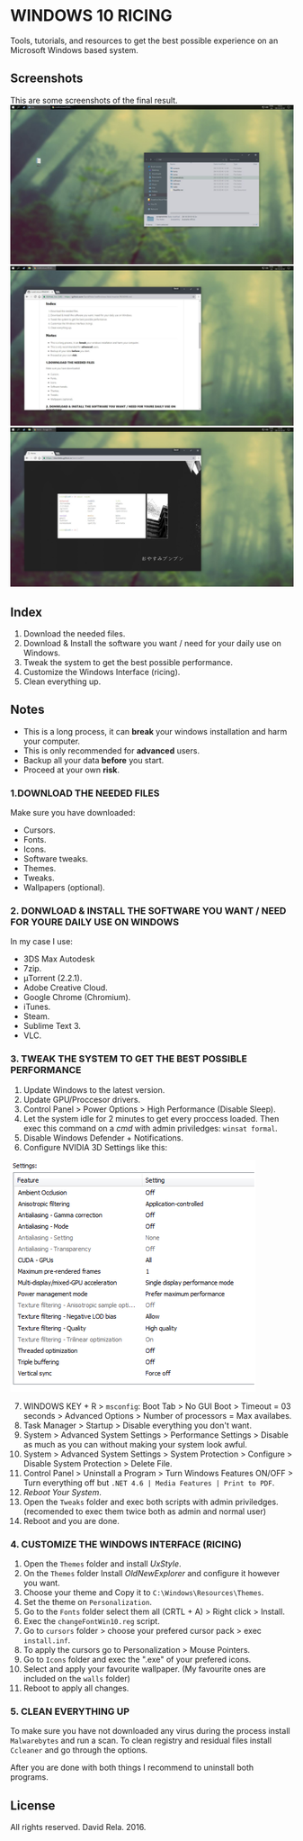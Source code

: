 # WINDOWS 10 RICING
Tools, tutorials, and resources to get the best possible experience on an Microsoft Windows based system.

## Screenshots
This are some screenshots of the final result.
![Desktop Screenshot](screenshots/screenshot01.JPG?raw=true "")
![Desktop Screenshot](screenshots/screenshot02.JPG?raw=true "")
![Desktop Screenshot](screenshots/screenshot03.JPG?raw=true "")

## Index
1. Download the needed files.
2. Download & Install the software you want / need for your daily use on Windows.
3. Tweak the system to get the best possible performance.
4. Customize the Windows Interface (ricing).
5. Clean everything up.

## Notes
- This is a long process, it can **break** your windows installation and harm your computer.
- This is only recommended for **advanced** users.
- Backup all your data **before** you start.
- Proceed at your own **risk**.

### 1.DOWNLOAD THE NEEDED FILES
Make sure you have downloaded:
- Cursors.
- Fonts.
- Icons.
- Software tweaks.
- Themes.
- Tweaks.
- Wallpapers (optional).

### 2. DONWLOAD & INSTALL THE SOFTWARE YOU WANT / NEED FOR YOURE DAILY USE ON WINDOWS
In my case I use:
- 3DS Max Autodesk
- 7zip.
- μTorrent (2.2.1).
- Adobe Creative Cloud.
- Google Chrome (Chromium).
- iTunes.
- Steam.
- Sublime Text 3.
- VLC.

### 3. TWEAK THE SYSTEM TO GET THE BEST POSSIBLE PERFORMANCE
1. Update Windows to the latest version.
2. Update GPU/Proccesor drivers.
3. Control Panel > Power Options > High Performance (Disable Sleep).
4. Let the system idle for 2 minutes to get every proccess loaded. Then exec this command on a *cmd* with admin priviledges: `winsat formal`.
5. Disable Windows Defender + Notifications.
6. Configure NVIDIA 3D Settings like this:

![Desktop Screenshot](/screenshots/screenshot04.png?raw=true "")

7. WINDOWS KEY + R > `msconfig`: Boot Tab > No GUI Boot > Timeout = 03 seconds > Advanced Options > Number of processors = Max availabes.
8. Task Manager > Startup > Disable everything you don't want.
9. System > Advanced System Settings > Performance Settings > Disable as much as you can without making your system look awful.
10. System > Advanced System Settings > System Protection > Configure > Disable System Protection > Delete File.
11. Control Panel > Uninstall a Program > Turn Windows Features ON/OFF > Turn everything off but `.NET 4.6 | Media Features | Print to PDF`.
12. *Reboot Your System*.
13. Open the `Tweaks` folder and exec both scripts with admin priviledges. (recomended to exec them twice both as admin and normal user)
14. Reboot and you are done.

### 4. CUSTOMIZE THE WINDOWS INTERFACE (RICING)
1. Open the `Themes` folder and install *UxStyle*.
2. On the `Themes` folder Install *OldNewExplorer* and configure it however you want.
3. Choose your theme and Copy it to `C:\Windows\Resources\Themes`.
4. Set the theme on `Personalization`.
5. Go to the `Fonts` folder select them all (CRTL + A) > Right click > Install.
6. Exec the `changeFontWin10.reg` script.
7. Go to `cursors` folder > choose your prefered cursor pack > exec `install.inf`.
8. To apply the cursors go to Personalization > Mouse Pointers.
9. Go to `Icons` folder and exec the ".exe" of your prefered icons.
10. Select and apply your favourite wallpaper. (My favourite ones are included on the `walls` folder)
11. Reboot to apply all changes.


### 5. CLEAN EVERYTHING UP
To make sure you have not downloaded any virus during the process install `Malwarebytes` and run a scan.
To clean registry and residual files install `Ccleaner` and go through the options.

After you are done with both things I recommend to uninstall both programs.


## License
All rights reserved. David Rela. 2016.
